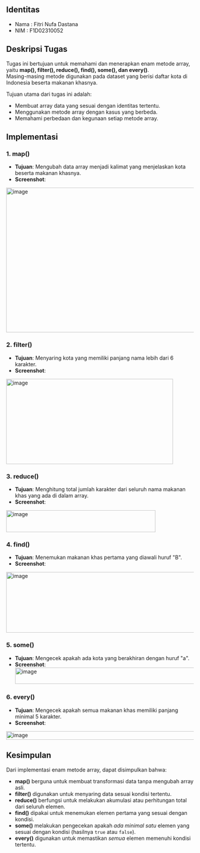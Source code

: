## Identitas
- Nama  : Fitri Nufa Dastana
- NIM   : F1D02310052

## Deskripsi Tugas
Tugas ini bertujuan untuk memahami dan menerapkan enam metode array, yaitu **map(), filter(), reduce(), find(), some(), dan every()**.  
Masing-masing metode digunakan pada dataset yang berisi daftar kota di Indonesia beserta makanan khasnya.  

Tujuan utama dari tugas ini adalah:  
- Membuat array data yang sesuai dengan identitas tertentu.  
- Menggunakan metode array dengan kasus yang berbeda.  
- Memahami perbedaan dan kegunaan setiap metode array.  

## Implementasi

### 1. map()
- **Tujuan**: Mengubah data array menjadi kalimat yang menjelaskan kota beserta makanan khasnya.  
- **Screenshot**:  
<img width="566" height="389" alt="image" src="https://github.com/user-attachments/assets/8eb57293-ef8c-4cd0-ab4b-ccc3dcfae19d" />

### 2. filter()
- **Tujuan**: Menyaring kota yang memiliki panjang nama lebih dari 6 karakter.  
- **Screenshot**:  
<img width="448" height="229" alt="image" src="https://github.com/user-attachments/assets/49b3237a-7b05-46bb-827b-7ef5b0cd727c" />

### 3. reduce()
- **Tujuan**: Menghitung total jumlah karakter dari seluruh nama makanan khas yang ada di dalam array.  
- **Screenshot**:
<img width="401" height="59" alt="image" src="https://github.com/user-attachments/assets/9e4214e0-0906-4bf4-a308-900fb5ae3999" />
 
### 4. find()
- **Tujuan**: Menemukan makanan khas pertama yang diawali huruf "B".  
- **Screenshot**:
<img width="887" height="163" alt="image" src="https://github.com/user-attachments/assets/78349c9f-ea9d-4b5b-948d-d68492da4939" />

### 5. some()
- **Tujuan**: Mengecek apakah ada kota yang berakhiran dengan huruf "a".   
- **Screenshot**:  
  <img width="498" height="44" alt="image" src="https://github.com/user-attachments/assets/1c4d219a-9791-4fd3-a381-b589a3445489" />

### 6. every()
- **Tujuan**: Mengecek apakah semua makanan khas memiliki panjang minimal 5 karakter.  
- **Screenshot**:
<img width="666" height="23" alt="image" src="https://github.com/user-attachments/assets/5fa6d564-7ec8-412e-aa45-ac8828b58675" />

## Kesimpulan
Dari implementasi enam metode array, dapat disimpulkan bahwa:  
- **map()** berguna untuk membuat transformasi data tanpa mengubah array asli.  
- **filter()** digunakan untuk menyaring data sesuai kondisi tertentu.  
- **reduce()** berfungsi untuk melakukan akumulasi atau perhitungan total dari seluruh elemen.  
- **find()** dipakai untuk menemukan elemen pertama yang sesuai dengan kondisi.  
- **some()** melakukan pengecekan apakah *ada minimal satu* elemen yang sesuai dengan kondisi (hasilnya `true` atau `false`).  
- **every()** digunakan untuk memastikan *semua* elemen memenuhi kondisi tertentu.  

